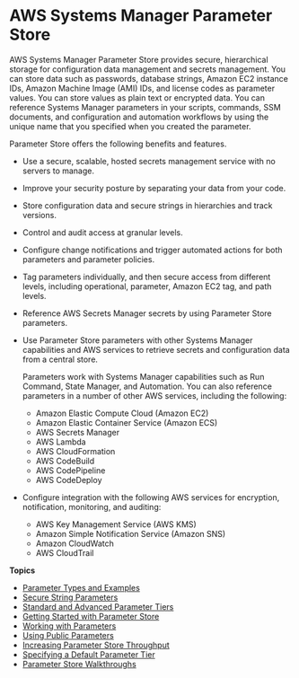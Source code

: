 # AWS Systems Manager Parameter Store<a name="systems-manager-parameter-store"></a>

AWS Systems Manager Parameter Store provides secure, hierarchical storage for configuration data management and secrets management\. You can store data such as passwords, database strings, Amazon EC2 instance IDs, Amazon Machine Image \(AMI\) IDs, and license codes as parameter values\. You can store values as plain text or encrypted data\. You can reference Systems Manager parameters in your scripts, commands, SSM documents, and configuration and automation workflows by using the unique name that you specified when you created the parameter\. 

Parameter Store offers the following benefits and features\.
+ Use a secure, scalable, hosted secrets management service with no servers to manage\.
+ Improve your security posture by separating your data from your code\.
+ Store configuration data and secure strings in hierarchies and track versions\.
+ Control and audit access at granular levels\.
+ Configure change notifications and trigger automated actions for both parameters and parameter policies\.
+ Tag parameters individually, and then secure access from different levels, including operational, parameter, Amazon EC2 tag, and path levels\. 
+ Reference AWS Secrets Manager secrets by using Parameter Store parameters\.
+ Use Parameter Store parameters with other Systems Manager capabilities and AWS services to retrieve secrets and configuration data from a central store\. 

  Parameters work with Systems Manager capabilities such as Run Command, State Manager, and Automation\. You can also reference parameters in a number of other AWS services, including the following:
  + Amazon Elastic Compute Cloud \(Amazon EC2\)
  + Amazon Elastic Container Service \(Amazon ECS\)
  + AWS Secrets Manager
  + AWS Lambda
  + AWS CloudFormation
  + AWS CodeBuild
  + AWS CodePipeline
  + AWS CodeDeploy
+ Configure integration with the following AWS services for encryption, notification, monitoring, and auditing:
  + AWS Key Management Service \(AWS KMS\)
  + Amazon Simple Notification Service \(Amazon SNS\)
  + Amazon CloudWatch
  + AWS CloudTrail

**Topics**
+ [Parameter Types and Examples](parameter-store-about-examples.md)
+ [Secure String Parameters](sysman-paramstore-securestring.md)
+ [Standard and Advanced Parameter Tiers](parameter-store-advanced-parameters.md)
+ [Getting Started with Parameter Store](sysman-paramstore-settingup.md)
+ [Working with Parameters](sysman-paramstore-working.md)
+ [Using Public Parameters](parameter-store-public-parameters.md)
+ [Increasing Parameter Store Throughput](parameter-store-throughput.md)
+ [Specifying a Default Parameter Tier](ps-default-tier.md)
+ [Parameter Store Walkthroughs](sysman-paramstore-walk.md)